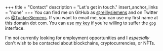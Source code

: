 +++
title = "Contact"
description = "Let's get in touch."
insert_anchor_links = "none"
+++
You can find me on GitHub as [@reillysiemens] and on Twitter as
[@TuckerSiemens]. If you want to email me, you can use my first name at this
domain dot com. You can use [my key] if you're willing to suffer the `gpg`
interface.

I'm not currently looking for employment opportunities and I _especially_ don't
wish to be contacted about blockchains, cryptocurrencies, or NFTs.

[@reillysiemens]: https://github.com/reillysiemens
[@TuckerSiemens]: https://twitter.com/TuckerSiemens
[my key]: https://github.com/reillysiemens.gpg

